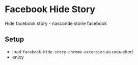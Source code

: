 # Facebook Hide Story

Hide facebook story - nasconde storie facebook

## Setup

+ load ```facebook-hide-story-chrome-extension``` as unpacked
+ enjoy
